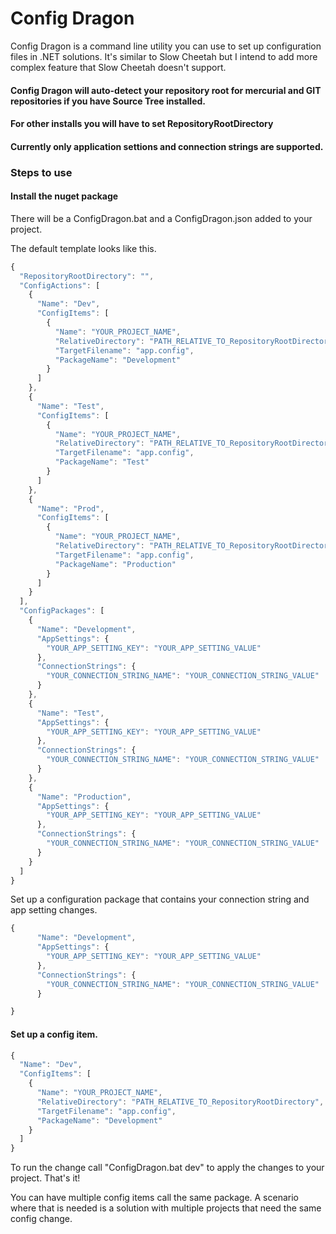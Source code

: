# Config Dragon

Config Dragon is a command line utility you can use to set up configuration files in .NET solutions. 
It's similar to Slow Cheetah but I intend to add more complex feature that Slow Cheetah doesn't support.

#### Config Dragon will auto-detect your repository root for mercurial and GIT repositories if you have Source Tree installed.

#### For other installs you will have to set RepositoryRootDirectory

#### Currently only application settions and connection strings are supported.


### Steps to use


#### Install the nuget package

There will be a ConfigDragon.bat and a ConfigDragon.json added to your project.

The default template looks like this.

```javascript
{
  "RepositoryRootDirectory": "",
  "ConfigActions": [
    {
      "Name": "Dev",
      "ConfigItems": [
        {
          "Name": "YOUR_PROJECT_NAME",
          "RelativeDirectory": "PATH_RELATIVE_TO_RepositoryRootDirectory",
          "TargetFilename": "app.config",
          "PackageName": "Development"
        }
      ]
    },
    {
      "Name": "Test",
      "ConfigItems": [
        {
          "Name": "YOUR_PROJECT_NAME",
          "RelativeDirectory": "PATH_RELATIVE_TO_RepositoryRootDirectory",
          "TargetFilename": "app.config",
          "PackageName": "Test"
        }
      ]
    },
    {
      "Name": "Prod",
      "ConfigItems": [
        {
          "Name": "YOUR_PROJECT_NAME",
          "RelativeDirectory": "PATH_RELATIVE_TO_RepositoryRootDirectory",
          "TargetFilename": "app.config",
          "PackageName": "Production"
        }
      ]
    }
  ],
  "ConfigPackages": [
    {
      "Name": "Development",
      "AppSettings": {
        "YOUR_APP_SETTING_KEY": "YOUR_APP_SETTING_VALUE"
      },
      "ConnectionStrings": {
        "YOUR_CONNECTION_STRING_NAME": "YOUR_CONNECTION_STRING_VALUE"
      }
    },
    {
      "Name": "Test",
      "AppSettings": {
        "YOUR_APP_SETTING_KEY": "YOUR_APP_SETTING_VALUE"
      },
      "ConnectionStrings": {
        "YOUR_CONNECTION_STRING_NAME": "YOUR_CONNECTION_STRING_VALUE"
      }
    },
    {
      "Name": "Production",
      "AppSettings": {
        "YOUR_APP_SETTING_KEY": "YOUR_APP_SETTING_VALUE"
      },
      "ConnectionStrings": {
        "YOUR_CONNECTION_STRING_NAME": "YOUR_CONNECTION_STRING_VALUE"
      }
    }
  ]
}
```

Set up a configuration package that contains your connection string and app setting changes.

```javascript
{
      "Name": "Development",
      "AppSettings": {
        "YOUR_APP_SETTING_KEY": "YOUR_APP_SETTING_VALUE"
      },
      "ConnectionStrings": {
        "YOUR_CONNECTION_STRING_NAME": "YOUR_CONNECTION_STRING_VALUE"
      }

}
```


#### Set up a config item.

```javascript
{
  "Name": "Dev",
  "ConfigItems": [
	{
	  "Name": "YOUR_PROJECT_NAME",
	  "RelativeDirectory": "PATH_RELATIVE_TO_RepositoryRootDirectory",
	  "TargetFilename": "app.config",
	  "PackageName": "Development"
	}
  ]
}
```


To run the change call "ConfigDragon.bat dev" to apply the changes to your project. That's it!

You can have multiple config items call the same package. A scenario where that is needed is a solution with
multiple projects that need the same config change. 